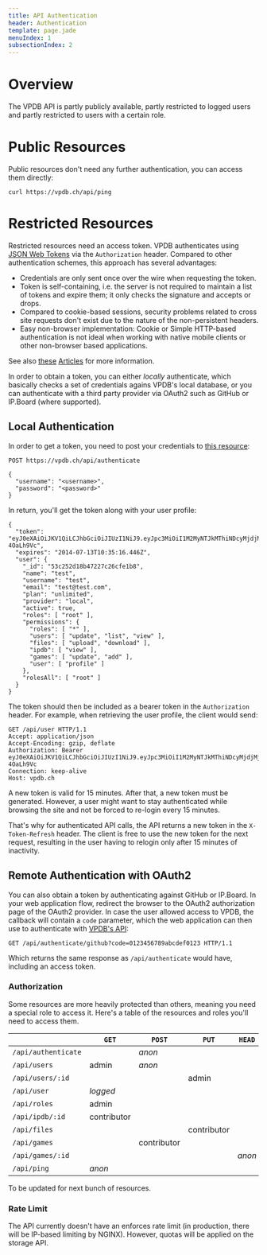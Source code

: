 ```yaml
---
title: API Authentication
header: Authentication
template: page.jade
menuIndex: 1
subsectionIndex: 2
---
```


# Overview

The VPDB API is partly publicly available, partly restricted to logged users 
and partly restricted to users with a certain role.


# Public Resources

Public resources don't need any further authentication, you can access them 
directly:

	curl https://vpdb.ch/api/ping


# Restricted Resources

Restricted resources need an access token. VPDB authenticates using 
[JSON Web Tokens][jwt] via the `Authorization` header. Compared to other 
authentication schemes, this approach has several advantages:

 * Credentials are only sent once over the wire when requesting the token.
 * Token is self-containing, i.e. the server is not required to maintain
   a list of tokens and expire them; it only checks the signature and 
   accepts or drops.
 * Compared to cookie-based sessions, security problems related to cross
   site requests don't exist due to the nature of the non-persistent headers.
 * Easy non-browser implementation: Cookie or Simple HTTP-based 
   authentication is not ideal when working with native mobile clients or
   other non-browser based applications.

See also [these][blog-ng-jwt] [Articles][blog-token-vs-cookies] for more
information.

In order to obtain a token, you can either *locally* authenticate, which
basically checks a set of credentials agains VPDB's local database, or you can
authenticate with a third party provider via OAuth2 such as GitHub or IP.Board
(where supported).


## Local Authentication

In order to get a token, you need to post your credentials to 
[this resource][api-auth]:

	POST https://vpdb.ch/api/authenticate
	
	{
	  "username": "<username>",
	  "password": "<password>"
	}
	
In return, you'll get the token along with your user profile:

	{
	  "token": "eyJ0eXAiOiJKV1QiLCJhbGciOiJIUzI1NiJ9.eyJpc3MiOiI1M2MyNTJkMThiNDcyMjdjMjZjZmUxYjgiLCJpYXQiOiIyMDE0LTA3LTEzVDA5OjM1OjE2LjQ0NloiLCJleHAiOiIyMDE0LTA3LTEzVDEwOjM1OjE2LjQ0NloifQ.8RyvT14Ga2gpfmiyVbx45RcqbFHxSgWjgC-4OaLh9Vc",
	  "expires": "2014-07-13T10:35:16.446Z",
	  "user": {
	    "_id": "53c252d18b47227c26cfe1b8",
	    "name": "test",
	    "username": "test",
	    "email": "test@test.com",
	    "plan": "unlimited",
	    "provider": "local",
	    "active": true,
	    "roles": [ "root" ],
	    "permissions": {
	      "roles": [ "*" ],
	      "users": [ "update", "list", "view" ],
	      "files": [ "upload", "download" ],
	      "ipdb": [ "view" ],
	      "games": [ "update", "add" ],
	      "user": [ "profile" ]
	    },
	    "rolesAll": [ "root" ]
	  }
	}
	
The token should then be included as a bearer token in the `Authorization` 
header. For example, when retrieving the user profile, the client would send:

	GET /api/user HTTP/1.1
	Accept: application/json
	Accept-Encoding: gzip, deflate
	Authorization: Bearer eyJ0eXAiOiJKV1QiLCJhbGciOiJIUzI1NiJ9.eyJpc3MiOiI1M2MyNTJkMThiNDcyMjdjMjZjZmUxYjgiLCJpYXQiOiIyMDE0LTA3LTEzVDA5OjM1OjE2LjQ0NloiLCJleHAiOiIyMDE0LTA3LTEzVDEwOjM1OjE2LjQ0NloifQ.8RyvT14Ga2gpfmiyVbx45RcqbFHxSgWjgC-4OaLh9Vc
	Connection: keep-alive
	Host: vpdb.ch

A new token is valid for 15 minutes. After that, a new token must be generated.
However, a user might want to stay authenticated while browsing the site and 
not be forced to re-login every 15 minutes.

That's why for authenticated API calls, the API returns a new token in the 
`X-Token-Refresh` header. The client is free to use the new token for the next
request, resulting in the user having to relogin only after 15 minutes of 
inactivity.


## Remote Authentication with OAuth2

You can also obtain a token by authenticating against GitHub or IP.Board. In 
your web application flow, redirect the browser to the OAuth2 authorization 
page of the OAuth2 provider. In case the user allowed access to VPDB, the 
callback will contain a `code` parameter, which the web application can then
use to authenticate with [VPDB's API][api-auth-oauth2]:

	GET /api/authenticate/github?code=0123456789abcdef0123 HTTP/1.1

Which returns the same response as `/api/authenticate` would have, including
an access token.


### Authorization

Some resources are more heavily protected than others, meaning you need a 
special role to access it. Here's a table of the resources and roles you'll 
need to access them.

|                     | `GET`       | `POST`      | `PUT`       | `HEAD` |
|---------------------|-------------|-------------|-------------|--------|
| `/api/authenticate` |             | *anon*      |             |        |
| `/api/users`        | admin       | *anon*      |             |        |
| `/api/users/:id`    |             |             | admin       |        |
| `/api/user`         | *logged*    |             |             |        |
| `/api/roles`        | admin       |             |             |        |
| `/api/ipdb/:id`     | contributor |             |             |        |
| `/api/files`        |             |             | contributor |        |
| `/api/games`        |             | contributor |             |        |
| `/api/games/:id`    |             |             |             | *anon* |
| `/api/ping`         | *anon*      |             |             |        |

To be updated for next bunch of resources.


### Rate Limit

The API currently doesn't have an enforces rate limit (in production, there
will be IP-based limiting by NGINX). However, quotas will be applied on the
storage API.

[jwt]: http://tools.ietf.org/html/draft-ietf-oauth-json-web-token
[blog-ng-jwt]: https://auth0.com/blog/2014/01/07/angularjs-authentication-with-cookies-vs-token/
[blog-token-vs-cookies]: https://auth0.com/blog/2014/01/27/ten-things-you-should-know-about-tokens-and-cookies/
[api-auth]: api://core/post/authenticate
[api-auth-oauth2]: api://core/post/authenticate/{provider_name}